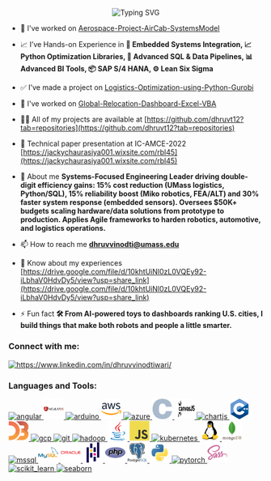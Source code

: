 <p align="center">
  <img src="https://readme-typing-svg.demolab.com/?lines=Hi%20%F0%9F%91%8B%2C%20I'm%20DHRUV%20TIWARI;Engineering%20%2F%20Industrial%20Management%20%40%20UMass%20Amherst%202025;Data%20%26%20Project%20Ops%20%7C%20Python%2C%20SQL%2C%20BI%20Tools;Logistics%20%26%20Robotics%20Efficiency%20Expert%20%7C%20Open%20to%20Full-Time%20Roles%20Summer%202025&center=true&width=1000&height=60&color=0A66C2&vCenter=true&size=20" alt="Typing SVG" />
</p>

- 🔭 I've worked on [Aerospace-Project-AirCab-SystemsModel](https://github.com/dhruvt12/Aerospace-Project-AirCab-SystemsModel)

- 📈 I’ve Hands-on Experience in **🤖 Embedded Systems Integration, 📈 Python Optimization Libraries, 🧮 Advanced SQL & Data Pipelines, 📊 Advanced BI Tools, 📦 SAP S/4 HANA, ⚙️ Lean Six Sigma**

- ✅ I’ve made a project on [Logistics-Optimization-using-Python-Gurobi](https://github.com/dhruvt12/-TSP-Based-Logistics-Optimization-for-Dairy-Operations-Python-Gurobi-Heuristics)

- 📝 I've worked on [Global-Relocation-Dashboard-Excel-VBA](https://github.com/dhruvt12/Global-Relocation-Dashboard-Excel-VBA)

- 👨‍💻 All of my projects are available at [https://github.com/dhruvt12?tab=repositories](https://github.com/dhruvt12?tab=repositories)

- 📝 Technical paper presentation at IC-AMCE-2022 [https://jackychaurasiya001.wixsite.com/rbl45](https://jackychaurasiya001.wixsite.com/rbl45)

- 💬 About me **Systems-Focused Engineering Leader driving double-digit efficiency gains: 15% cost reduction (UMass logistics, Python/SQL), 15% reliability boost (Miko robotics, FEA/ALT) and 30% faster system response (embedded sensors). Oversees $50K+ budgets scaling hardware/data solutions from prototype to production. Applies Agile frameworks to harden robotics, automotive, and logistics operations.**

- 📫 How to reach me **dhruvvinodti@umass.edu**

- 📄 Know about my experiences [https://drive.google.com/file/d/10khtUiNl0zL0VQEy92-iLbhaV0HdvDy5/view?usp=share_link](https://drive.google.com/file/d/10khtUiNl0zL0VQEy92-iLbhaV0HdvDy5/view?usp=share_link)

- ⚡ Fun fact **🛠️ From AI-powered toys to dashboards ranking U.S. cities, I build things that make both robots and people a little smarter.**

<h3 align="left">Connect with me:</h3>
<p align="left">
<a href="https://linkedin.com/in/https://www.linkedin.com/in/dhruvvinodtiwari/" target="blank"><img align="center" src="https://raw.githubusercontent.com/rahuldkjain/github-profile-readme-generator/master/src/images/icons/Social/linked-in-alt.svg" alt="https://www.linkedin.com/in/dhruvvinodtiwari/" height="30" width="40" /></a>
</p>

<h3 align="left">Languages and Tools:</h3>
<p align="left"> <a href="https://angular.io" target="_blank" rel="noreferrer"> <img src="https://angular.io/assets/images/logos/angular/angular.svg" alt="angular" width="40" height="40"/> </a> <a href="https://angular.io" target="_blank" rel="noreferrer"> <img src="https://raw.githubusercontent.com/devicons/devicon/master/icons/angularjs/angularjs-original-wordmark.svg" alt="angularjs" width="40" height="40"/> </a> <a href="https://www.arduino.cc/" target="_blank" rel="noreferrer"> <img src="https://cdn.worldvectorlogo.com/logos/arduino-1.svg" alt="arduino" width="40" height="40"/> </a> <a href="https://aws.amazon.com" target="_blank" rel="noreferrer"> <img src="https://raw.githubusercontent.com/devicons/devicon/master/icons/amazonwebservices/amazonwebservices-original-wordmark.svg" alt="aws" width="40" height="40"/> </a> <a href="https://azure.microsoft.com/en-in/" target="_blank" rel="noreferrer"> <img src="https://www.vectorlogo.zone/logos/microsoft_azure/microsoft_azure-icon.svg" alt="azure" width="40" height="40"/> </a> <a href="https://www.cprogramming.com/" target="_blank" rel="noreferrer"> <img src="https://raw.githubusercontent.com/devicons/devicon/master/icons/c/c-original.svg" alt="c" width="40" height="40"/> </a> <a href="https://canvasjs.com" target="_blank" rel="noreferrer"> <img src="https://raw.githubusercontent.com/Hardik0307/Hardik0307/master/assets/canvasjs-charts.svg" alt="canvasjs" width="40" height="40"/> </a> <a href="https://www.chartjs.org" target="_blank" rel="noreferrer"> <img src="https://www.chartjs.org/media/logo-title.svg" alt="chartjs" width="40" height="40"/> </a> <a href="https://www.w3schools.com/cpp/" target="_blank" rel="noreferrer"> <img src="https://raw.githubusercontent.com/devicons/devicon/master/icons/cplusplus/cplusplus-original.svg" alt="cplusplus" width="40" height="40"/> </a> <a href="https://d3js.org/" target="_blank" rel="noreferrer"> <img src="https://raw.githubusercontent.com/devicons/devicon/master/icons/d3js/d3js-original.svg" alt="d3js" width="40" height="40"/> </a> <a href="https://cloud.google.com" target="_blank" rel="noreferrer"> <img src="https://www.vectorlogo.zone/logos/google_cloud/google_cloud-icon.svg" alt="gcp" width="40" height="40"/> </a> <a href="https://git-scm.com/" target="_blank" rel="noreferrer"> <img src="https://www.vectorlogo.zone/logos/git-scm/git-scm-icon.svg" alt="git" width="40" height="40"/> </a> <a href="https://hadoop.apache.org/" target="_blank" rel="noreferrer"> <img src="https://www.vectorlogo.zone/logos/apache_hadoop/apache_hadoop-icon.svg" alt="hadoop" width="40" height="40"/> </a> <a href="https://www.java.com" target="_blank" rel="noreferrer"> <img src="https://raw.githubusercontent.com/devicons/devicon/master/icons/java/java-original.svg" alt="java" width="40" height="40"/> </a> <a href="https://developer.mozilla.org/en-US/docs/Web/JavaScript" target="_blank" rel="noreferrer"> <img src="https://raw.githubusercontent.com/devicons/devicon/master/icons/javascript/javascript-original.svg" alt="javascript" width="40" height="40"/> </a> <a href="https://kubernetes.io" target="_blank" rel="noreferrer"> <img src="https://www.vectorlogo.zone/logos/kubernetes/kubernetes-icon.svg" alt="kubernetes" width="40" height="40"/> </a> <a href="https://www.linux.org/" target="_blank" rel="noreferrer"> <img src="https://raw.githubusercontent.com/devicons/devicon/master/icons/linux/linux-original.svg" alt="linux" width="40" height="40"/> </a> <a href="https://www.mongodb.com/" target="_blank" rel="noreferrer"> <img src="https://raw.githubusercontent.com/devicons/devicon/master/icons/mongodb/mongodb-original-wordmark.svg" alt="mongodb" width="40" height="40"/> </a> <a href="https://www.microsoft.com/en-us/sql-server" target="_blank" rel="noreferrer"> <img src="https://www.svgrepo.com/show/303229/microsoft-sql-server-logo.svg" alt="mssql" width="40" height="40"/> </a> <a href="https://www.mysql.com/" target="_blank" rel="noreferrer"> <img src="https://raw.githubusercontent.com/devicons/devicon/master/icons/mysql/mysql-original-wordmark.svg" alt="mysql" width="40" height="40"/> </a> <a href="https://www.oracle.com/" target="_blank" rel="noreferrer"> <img src="https://raw.githubusercontent.com/devicons/devicon/master/icons/oracle/oracle-original.svg" alt="oracle" width="40" height="40"/> </a> <a href="https://pandas.pydata.org/" target="_blank" rel="noreferrer"> <img src="https://raw.githubusercontent.com/devicons/devicon/2ae2a900d2f041da66e950e4d48052658d850630/icons/pandas/pandas-original.svg" alt="pandas" width="40" height="40"/> </a> <a href="https://www.php.net" target="_blank" rel="noreferrer"> <img src="https://raw.githubusercontent.com/devicons/devicon/master/icons/php/php-original.svg" alt="php" width="40" height="40"/> </a> <a href="https://www.postgresql.org" target="_blank" rel="noreferrer"> <img src="https://raw.githubusercontent.com/devicons/devicon/master/icons/postgresql/postgresql-original-wordmark.svg" alt="postgresql" width="40" height="40"/> </a> <a href="https://www.python.org" target="_blank" rel="noreferrer"> <img src="https://raw.githubusercontent.com/devicons/devicon/master/icons/python/python-original.svg" alt="python" width="40" height="40"/> </a> <a href="https://pytorch.org/" target="_blank" rel="noreferrer"> <img src="https://www.vectorlogo.zone/logos/pytorch/pytorch-icon.svg" alt="pytorch" width="40" height="40"/> </a> <a href="https://sass-lang.com" target="_blank" rel="noreferrer"> <img src="https://raw.githubusercontent.com/devicons/devicon/master/icons/sass/sass-original.svg" alt="sass" width="40" height="40"/> </a> <a href="https://scikit-learn.org/" target="_blank" rel="noreferrer"> <img src="https://upload.wikimedia.org/wikipedia/commons/0/05/Scikit_learn_logo_small.svg" alt="scikit_learn" width="40" height="40"/> </a> <a href="https://seaborn.pydata.org/" target="_blank" rel="noreferrer"> <img src="https://seaborn.pydata.org/_images/logo-mark-lightbg.svg" alt="seaborn" width="40" height="40"/> </a> </p>
